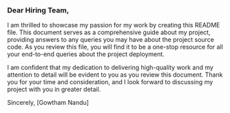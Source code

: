### Dear Hiring Team,

I am thrilled to showcase my passion for my work by creating this README file. This document serves as a comprehensive guide about my project, providing answers to any queries you may have about the project source code. As you review this file, you will find it to be a one-stop resource for all your end-to-end queries about the project deployment.

I am confident that my dedication to delivering high-quality work and my attention to detail will be evident to you as you review this document. Thank you for your time and consideration, and I look forward to discussing my project with you in greater detail.

Sincerely,
[Gowtham Nandu]





